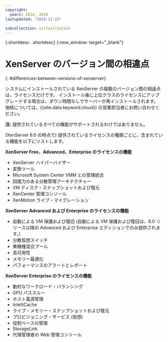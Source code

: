 ```yaml
---
copyright:
  years: 2014, 2018
lastupdated: "2018-11-15"

subcollection: virtualization
---
```

{:shortdesc: .shortdesc}
{:new_window: target="_blank"}

# XenServer のバージョン間の相違点
{: #differences-between-versions-of-xenserver}

システムにインストールされている XenServer の複数のバージョン間の相違点は、ライセンスだけです。 インストール後に上位クラスのライセンスにアップグレードする場合は、ダウン時間なしでサーバーが再インストールされます。 価格については、{{site.data.keyword.cloud}} の営業担当者にお問い合わせください。

**注:** 提供されているすべての機能がサポートされるわけではありません。

(XenServer 6.0 の時点で) 提供されているライセンスの種類ごとに、含まれている機能を以下にリストします。

**XenServer Free、Advanced、Enterprise のライセンスの機能**

- XenServer ハイパーバイザー
- 変換ツール       
- Microsoft System Center VMM との管理統合       
- 回復力のある分散管理アーキテクチャー       
- VM ディスク・スナップショットおよび復元       
- XenCenter 管理コンソール       
- XenMotion ライブ・マイグレーション   

**XenServer Advanced および Enterprise のライセンスの機能**

- 自動による VM 保護および復旧 (自動による VM 保護および復旧は、6.0 リリース以降の Advanced および Enterprise エディションでのみ提供されます。)
- 分散仮想スイッチ
- 異機種混合プール
- 高可用性
- メモリー最適化
- パフォーマンスのアラートとレポート  

**XenServer Enterprise のライセンスの機能**

- 動的なワークロード・バランシング       
- GPU パススルー       
- ホスト電源管理       
- IntelliCache         
- ライブ・メモリー・スナップショットおよび復元       
- プロビジョニング・サービス (仮想)       
- 役割ベースの管理
- StorageLink
- 代理管理者の Web 管理コンソール
